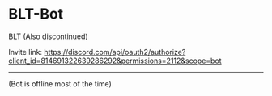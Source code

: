 # BLT-Bot
BLT (Also discontinued)

Invite link: https://discord.com/api/oauth2/authorize?client_id=814691322639286292&permissions=2112&scope=bot


----------------------------------

(Bot is offline most of the time)
